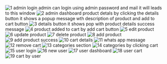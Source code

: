 ![1 admin login](https://github.com/amalanto1611/myshop_test/assets/145443897/b01dd4a9-895e-4e76-8b9a-bdcd3531f7e0)
admin can login using admin password and mail it will leads to this window
![2 admin dashboard product detals](https://github.com/amalanto1611/myshop_test/assets/145443897/b38ccf28-be8a-45a2-9392-5d23086fb52e)
by clicking the details button it shows a popup message wth description of product and add to cart button
![3 details button it shows pop with product details](https://github.com/amalanto1611/myshop_test/assets/145443897/b279d4c5-e4a0-4bcc-be1f-1fc7d6fbdeb7)
success message 
![4 product added to cart by add cart button](https://github.com/amalanto1611/myshop_test/assets/145443897/0773974d-ad9b-4821-bc28-ce401b5528b6)
![5 edit product](https://github.com/amalanto1611/myshop_test/assets/145443897/b8320386-d9ab-4f4e-8b3f-013170b8c8c9)
![6 update product](https://github.com/amalanto1611/myshop_test/assets/145443897/948bb97d-fab2-4553-bcab-ce416c16e9c0)
![7 delete product](https://github.com/amalanto1611/myshop_test/assets/145443897/8b4b4e1f-0dd2-4bad-ada2-b5a6db17b1fc)
![8 add product](https://github.com/amalanto1611/myshop_test/assets/145443897/9eb5593b-2896-4eac-b25a-aad7e404f945)
![9 add product success](https://github.com/amalanto1611/myshop_test/assets/145443897/406b8db4-5783-4957-8d18-9948157eeeae)
![10 cart details](https://github.com/amalanto1611/myshop_test/assets/145443897/70fbef3e-0e3f-46c2-9966-62d1be48fcb6)
![11 whats app message](https://github.com/amalanto1611/myshop_test/assets/145443897/81095b00-0a1e-4d66-9960-c78ec7799b49)
![12 remove cart](https://github.com/amalanto1611/myshop_test/assets/145443897/cd985681-ed76-4d52-b07f-42e493b8e2b5)
![13 categories section](https://github.com/amalanto1611/myshop_test/assets/145443897/e3360abf-19b3-461a-a452-17e0ec3b84cf)
![14 categories by clicking cart](https://github.com/amalanto1611/myshop_test/assets/145443897/6d5c227a-1f1d-42d3-8575-7015ca57fe5e)
![15 user login](https://github.com/amalanto1611/myshop_test/assets/145443897/6fc3e1ad-5806-4212-8db2-5406130e50ad)
![16 new user](https://github.com/amalanto1611/myshop_test/assets/145443897/3edc0c93-abba-4d79-92c9-99d83aeb3748)
![17 user dashboard](https://github.com/amalanto1611/myshop_test/assets/145443897/9ef94f5a-e460-4112-8abd-6b6d31fc70f1)
![18 user cart](https://github.com/amalanto1611/myshop_test/assets/145443897/cb70057b-6d90-44e9-8804-264caf15ab7b)
![19 cart by user](https://github.com/amalanto1611/myshop_test/assets/145443897/f83ef156-51a0-49f3-80ea-e28bba620e66)

